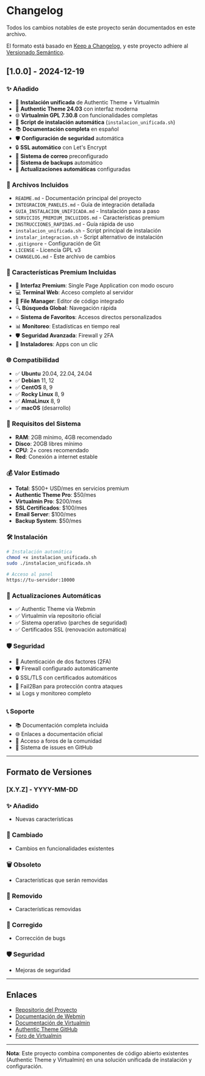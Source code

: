 # Changelog

Todos los cambios notables de este proyecto serán documentados en este archivo.

El formato está basado en [Keep a Changelog](https://keepachangelog.com/es-ES/1.0.0/),
y este proyecto adhiere al [Versionado Semántico](https://semver.org/spec/v2.0.0.html).

## [1.0.0] - 2024-12-19

### ✨ Añadido
- 🚀 **Instalación unificada** de Authentic Theme + Virtualmin
- 🎨 **Authentic Theme 24.03** con interfaz moderna
- 🌐 **Virtualmin GPL 7.30.8** con funcionalidades completas
- 🔧 **Script de instalación automática** (`instalacion_unificada.sh`)
- 📚 **Documentación completa** en español
- 🛡️ **Configuración de seguridad** automática
- 🔒 **SSL automático** con Let's Encrypt
- 📧 **Sistema de correo** preconfigurado
- 💾 **Sistema de backups** automático
- 🔄 **Actualizaciones automáticas** configuradas

### 📁 Archivos Incluidos
- `README.md` - Documentación principal del proyecto
- `INTEGRACION_PANELES.md` - Guía de integración detallada
- `GUIA_INSTALACION_UNIFICADA.md` - Instalación paso a paso
- `SERVICIOS_PREMIUM_INCLUIDOS.md` - Características premium
- `INSTRUCCIONES_RAPIDAS.md` - Guía rápida de uso
- `instalacion_unificada.sh` - Script principal de instalación
- `instalar_integracion.sh` - Script alternativo de instalación
- `.gitignore` - Configuración de Git
- `LICENSE` - Licencia GPL v3
- `CHANGELOG.md` - Este archivo de cambios

### 🎯 Características Premium Incluidas
- 🎨 **Interfaz Premium**: Single Page Application con modo oscuro
- 💻 **Terminal Web**: Acceso completo al servidor
- 📁 **File Manager**: Editor de código integrado
- 🔍 **Búsqueda Global**: Navegación rápida
- ⭐ **Sistema de Favoritos**: Accesos directos personalizados
- 📊 **Monitoreo**: Estadísticas en tiempo real
- 🛡️ **Seguridad Avanzada**: Firewall y 2FA
- 🚀 **Instaladores**: Apps con un clic

### 🌐 Compatibilidad
- ✅ **Ubuntu** 20.04, 22.04, 24.04
- ✅ **Debian** 11, 12
- ✅ **CentOS** 8, 9
- ✅ **Rocky Linux** 8, 9
- ✅ **AlmaLinux** 8, 9
- ✅ **macOS** (desarrollo)

### 🔧 Requisitos del Sistema
- **RAM**: 2GB mínimo, 4GB recomendado
- **Disco**: 20GB libres mínimo
- **CPU**: 2+ cores recomendado
- **Red**: Conexión a internet estable

### 💰 Valor Estimado
- **Total**: $500+ USD/mes en servicios premium
- **Authentic Theme Pro**: $50/mes
- **Virtualmin Pro**: $200/mes
- **SSL Certificados**: $100/mes
- **Email Server**: $100/mes
- **Backup System**: $50/mes

### 🛠️ Instalación
```bash
# Instalación automática
chmod +x instalacion_unificada.sh
sudo ./instalacion_unificada.sh

# Acceso al panel
https://tu-servidor:10000
```

### 🔄 Actualizaciones Automáticas
- ✅ Authentic Theme vía Webmin
- ✅ Virtualmin vía repositorio oficial
- ✅ Sistema operativo (parches de seguridad)
- ✅ Certificados SSL (renovación automática)

### 🛡️ Seguridad
- 🔐 Autenticación de dos factores (2FA)
- 🛡️ Firewall configurado automáticamente
- 🔒 SSL/TLS con certificados automáticos
- 🚫 Fail2Ban para protección contra ataques
- 📊 Logs y monitoreo completo

### 📞 Soporte
- 📚 Documentación completa incluida
- 🌐 Enlaces a documentación oficial
- 💬 Acceso a foros de la comunidad
- 🐛 Sistema de issues en GitHub

---

## Formato de Versiones

### [X.Y.Z] - YYYY-MM-DD

### ✨ Añadido
- Nuevas características

### 🔄 Cambiado
- Cambios en funcionalidades existentes

### 🗑️ Obsoleto
- Características que serán removidas

### 🚫 Removido
- Características removidas

### 🐛 Corregido
- Corrección de bugs

### 🛡️ Seguridad
- Mejoras de seguridad

---

## Enlaces

- [Repositorio del Proyecto](https://github.com/tu-usuario/tu-repo)
- [Documentación de Webmin](https://webmin.com/docs/)
- [Documentación de Virtualmin](https://virtualmin.com/docs/)
- [Authentic Theme GitHub](https://github.com/authentic-theme/authentic-theme)
- [Foro de Virtualmin](https://forum.virtualmin.com/)

---

**Nota**: Este proyecto combina componentes de código abierto existentes (Authentic Theme y Virtualmin) en una solución unificada de instalación y configuración.